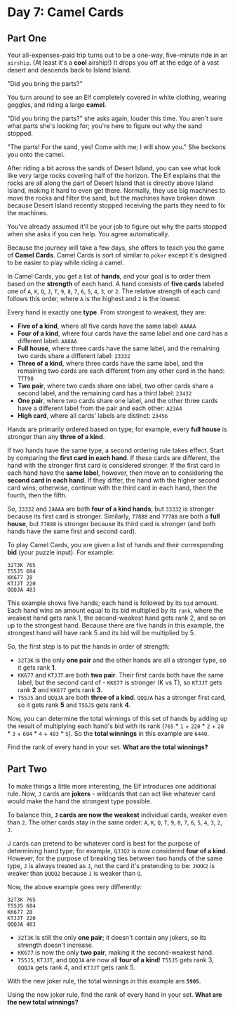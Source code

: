 # Day 7: Camel Cards

## Part One

Your all-expenses-paid trip turns out to be a one-way, five-minute ride in an `airship`. (At least it's a **cool** airship!) It drops you off at the edge of a vast desert and descends back to Island Island.

"Did you bring the parts?"

You turn around to see an Elf completely covered in white clothing, wearing goggles, and riding a large **camel**.

"Did you bring the parts?" she asks again, louder this time. You aren't sure what parts she's looking for; you're here to figure out why the sand stopped.

"The parts! For the sand, yes! Come with me; I will show you." She beckons you onto the camel.

After riding a bit across the sands of Desert Island, you can see what look like very large rocks covering half of the horizon. The Elf explains that the rocks are all along the part of Desert Island that is directly above Island Island, making it hard to even get there. Normally, they use big machines to move the rocks and filter the sand, but the machines have broken down because Desert Island recently stopped receiving the parts they need to fix the machines.

You've already assumed it'll be your job to figure out why the parts stopped when she asks if you can help. You agree automatically.

Because the journey will take a few days, she offers to teach you the game of **Camel Cards**. Camel Cards is sort of similar to `poker` except it's designed to be easier to play while riding a camel.

In Camel Cards, you get a list of **hands**, and your goal is to order them based on the **strength** of each hand. A hand consists of **five cards** labeled one of `A`, `K`, `Q`, `J`, `T`, `9`, `8`, `7`, `6`, `5`, `4`, `3`, or `2`. The relative strength of each card follows this order, where `A` is the highest and `2` is the lowest.

Every hand is exactly one **type**. From strongest to weakest, they are:

- **Five of a kind**, where all five cards have the same label: `AAAAA`
- **Four of a kind**, where four cards have the same label and one card has a different label: `AA8AA`
- **Full house**, where three cards have the same label, and the remaining two cards share a different label: `23332`
- **Three of a kind**, where three cards have the same label, and the remaining two cards are each different from any other card in the hand: `TTT98`
- **Two pair**, where two cards share one label, two other cards share a second label, and the remaining card has a third label: `23432`
- **One pair**, where two cards share one label, and the other three cards have a different label from the pair and each other: `A23A4`
- **High card**, where all cards' labels are distinct: `23456`

Hands are primarily ordered based on type; for example, every **full house** is stronger than any **three of a kind**.

If two hands have the same type, a second ordering rule takes effect. Start by comparing the **first card in each hand**. If these cards are different, the hand with the stronger first card is considered stronger. If the first card in each hand have the **same label**, however, then move on to considering the **second card in each hand**. If they differ, the hand with the higher second card wins; otherwise, continue with the third card in each hand, then the fourth, then the fifth.

So, `33332` and `2AAAA` are both **four of a kind hands**, but `33332` is stronger because its first card is stronger. Similarly, `77888` and `77788` are both a **full house**, but `77888` is stronger because its third card is stronger (and both hands have the same first and second card).

To play Camel Cards, you are given a list of hands and their corresponding **bid** (your puzzle input). For example:
```
32T3K 765
T55J5 684
KK677 28
KTJJT 220
QQQJA 483
```
This example shows five hands; each hand is followed by its `bid` amount. Each hand wins an amount equal to its bid multiplied by its `rank`, where the weakest hand gets rank 1, the second-weakest hand gets rank 2, and so on up to the strongest hand. Because there are five hands in this example, the strongest hand will have rank 5 and its bid will be multiplied by 5.

So, the first step is to put the hands in order of strength:

- `32T3K` is the only **one pair** and the other hands are all a stronger type, so it gets rank **1**.
- `KK677` and `KTJJT` are both **two pair**. Their first cards both have the same label, but the second card of - `KK677` is stronger (K vs T), so `KTJJT` gets rank **2** and `KK677` gets rank **3**.
- `T55J5` and `QQQJA` are both **three of a kind**. `QQQJA` has a stronger first card, so it gets rank **5** and `T55J5` gets rank **4**.

Now, you can determine the total winnings of this set of hands by adding up the result of multiplying each hand's bid with its rank (`765` * `1` + `220` * `2` + `28` * `3` + `684` * `4` + `483` * `5`). So the **total winnings** in this example are `6440`.

Find the rank of every hand in your set. **What are the total winnings?**

## Part Two

To make things a little more interesting, the Elf introduces one additional rule. Now, `J` cards are **jokers** - wildcards that can act like whatever card would make the hand the strongest type possible.

To balance this, **`J` cards are now the weakest** individual cards, weaker even than `2`. The other cards stay in the same order: `A`, `K`, `Q`, `T`, `9`, `8`, `7`, `6`, `5`, `4`, `3`, `2`, `J`.

J cards can pretend to be whatever card is best for the purpose of determining hand type; for example, `QJJQ2` is now considered **four of a kind**. However, for the purpose of breaking ties between two hands of the same type, `J` is always treated as `J`, not the card it's pretending to be: `JKKK2` is weaker than `QQQQ2` because `J` is weaker than `Q`.

Now, the above example goes very differently:
```
32T3K 765
T55J5 684
KK677 28
KTJJT 220
QQQJA 483
```
- `32T3K` is still the only **one pair**; it doesn't contain any jokers, so its strength doesn't increase.
- `KK677` is now the only **two pair**, making it the second-weakest hand.
- `T55J5`, `KTJJT`, and `QQQJA` are now all **four of a kind**! `T55J5` gets rank 3, `QQQJA` gets rank 4, and `KTJJT` gets rank 5.

With the new joker rule, the total winnings in this example are **`5905`**.

Using the new joker rule, find the rank of every hand in your set. **What are the new total winnings?**

